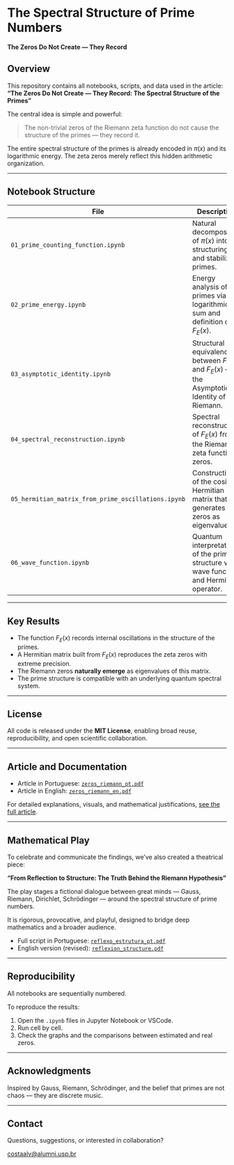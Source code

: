 # The Spectral Structure of Prime Numbers
**The Zeros Do Not Create — They Record**

## Overview

This repository contains all notebooks, scripts, and data used in the article:
**“The Zeros Do Not Create — They Record: The Spectral Structure of the Primes”**

The central idea is simple and powerful:
> The non-trivial zeros of the Riemann zeta function do not cause the structure of the primes — they record it.

The entire spectral structure of the primes is already encoded in $\pi(x)$ and its logarithmic energy.
The zeta zeros merely reflect this hidden arithmetic organization.

---

## Notebook Structure

| File                                   | Description |
|----------------------------------------|-------------|
| `01_prime_counting_function.ipynb`     | Natural decomposition of $\pi(x)$ into structuring and stabilizing primes. |
| `02_prime_energy.ipynb`                | Energy analysis of the primes via logarithmic sum and definition of $F_E(x)$. |
| `03_asymptotic_identity.ipynb`         | Structural equivalence between $F(x)$ and $F_E(x)$ – the Asymptotic Identity of Riemann. |
| `04_spectral_reconstruction.ipynb`     | Spectral reconstruction of $F_E(x)$ from the Riemann zeta function zeros. |
| `05_hermitian_matrix_from_prime_oscillations.ipynb` | Construction of the cosine Hermitian matrix that generates the zeros as eigenvalues. |
| `06_wave_function.ipynb`               | Quantum interpretation of the prime structure via wave function and Hermitian operator. |

---

## Key Results

- The function $F_E(x)$ records internal oscillations in the structure of the primes.
- A Hermitian matrix built from $F_E(x)$ reproduces the zeta zeros with extreme precision.
- The Riemann zeros **naturally emerge** as eigenvalues of this matrix.
- The prime structure is compatible with an underlying quantum spectral system.

---

## License

All code is released under the **MIT License**, enabling broad reuse, reproducibility, and open scientific collaboration.

---

## Article and Documentation

- Article in Portuguese: [`zeros_riemann_pt.pdf`](.docs/pt/zeros_riemann_pt.pdf)
- Article in English: [`zeros_riemann_en.pdf`](.docs/pt/zeros_riemann_en.pdf)

For detailed explanations, visuals, and mathematical justifications, [see the full article](zenodo_link).

---

## Mathematical Play

To celebrate and communicate the findings, we’ve also created a theatrical piece:

**“From Reflection to Structure: The Truth Behind the Riemann Hypothesis”**

The play stages a fictional dialogue between great minds — Gauss, Riemann, Dirichlet, Schrödinger — around the spectral structure of prime numbers.

It is rigorous, provocative, and playful, designed to bridge deep mathematics and a broader audience.

- Full script in Portuguese: [`reflexo_estrutura_pt.pdf`](.docs/reflexo_estrutura.pdf)
- English version (revised): [`reflexion_structure.pdf`](.docs/reflexion_structure.pdf)

---

## Reproducibility

All notebooks are sequentially numbered.

To reproduce the results:

1. Open the `.ipynb` files in Jupyter Notebook or VSCode.
2. Run cell by cell.
3. Check the graphs and the comparisons between estimated and real zeros.

---

## Acknowledgments

Inspired by Gauss, Riemann, Schrödinger, and the belief that primes are not chaos — they are discrete music.

---

## Contact

Questions, suggestions, or interested in collaboration?

costaalv@alumni.usp.br
